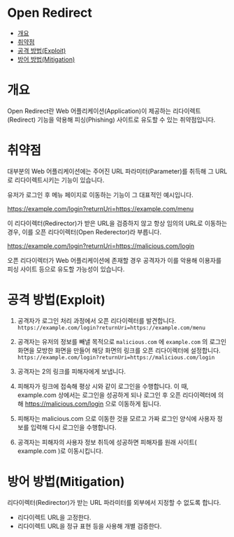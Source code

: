 # Open Redirect

- [개요]()
- [취약점]()
- [공격 방법(Exploit)]()
- [방어 방법(Mitigation)]()

# 개요
Open Redirect란 Web 어플리케이션(Application)이 제공하는 리다이렉트(Redirect) 기능을 악용해 피싱(Phishing) 사이트로 유도할 수 있는 취약점입니다.

# 취약점
대부분의 Web 어플리케이션에는 주어진 URL 파라미터(Parameter)를 취득해 그 URL로 리다이렉트시키는 기능이 있습니다.

유저가 로그인 후 메뉴 페이지로 이동하는 기능이 그 대표적인 예시입니다.

https://example.com/login?returnUri=https://example.com/menu

이 리다이렉터(Redirector)가 받은 URL을 검증하지 않고 항상 임의의 URL로 이동하는 경우, 이를 오픈 리다이렉터(Open Rederector)라 부릅니다.

https://example.com/login?returnUri=https://malicious.com/login

오픈 리다이렉터가 Web 어플리케이션에 존재할 경우 공격자가 이를 악용해 이용자를 피싱 사이트 등으로 유도할 가능성이 있습니다.

# 공격 방법(Exploit)
1. 공격자가 로그인 처리 과정에서 오픈 리다이렉터를 발견합니다.  
`https://example.com/login?returnUri=https://example.com/menu`

2. 공격자는 유저의 정보를 빼낼 목적으로 `malicious.com` 에 `example.com` 의 로그인 화면을 모방한 화면을 만들어 해당 화면의 링크를 오픈 리다이렉터에 설정합니다.  
`https://example.com/login?returnUri=https://malicious.com/login`

1. 공격자는 2의 링크를 피해자에게 보냅니다.
2. 피해자가 링크에 접속해 평상 시와 같이 로그인을 수행합니다. 이 때, example.com 상에서는 로그인을 성공하게 되나 로그인 후 오픈 리다이렉터에 의해 https://malicious.com/login 으로 이동하게 됩니다.
3. 피해자는 malicious.com 으로 이동한 것을 모르고 가짜 로그인 양식에 사용자 정보를 입력해 다시 로그인을 수행합니다.
4. 공격자는 피해자의 사용자 정보 취득에 성공하면 피해자를 원래 사이트( example.com )로 이동시킵니다.

# 방어 방법(Mitigation)
리다이렉터(Redirector)가 받는 URL 파라미터를 외부에서 지정할 수 없도록 합니다.
- 리다이렉트 URL을 고정한다.
- 리다이렉트 URL을 정규 표현 등을 사용해 개별 검증한다.